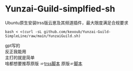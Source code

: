 # Yunzai-Guild-simplfied-sh
Ubuntu原生安装trss版云崽及其频道插件，最大限度满足合规要求  
```
bash < <(curl -sL github.com/kexoub/Yunzai-Guild-SimpleLine/raw/main/YunzaiGuild.sh)
```
gpt写的  
反正我能用  
主打的就是简单  
啥都想要推荐原版 ☞[trss脚本](trss.me)
原版☞[脚本](https://gitee.com/xyzqwefd/Yunzai-Guild-SimpleLine/)
